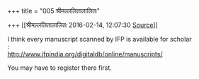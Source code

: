 +++
title = "005 श्रीमल्ललितालालितः"

+++
[[श्रीमल्ललितालालितः	2016-02-14, 12:07:30 [Source](https://groups.google.com/g/samskrita/c/FgXfiGq2c9c)]]



I think every manuscript scanned by IFP is available for scholar  
:  
<http://www.ifpindia.org/digitaldb/online/manuscripts/>  
  
You may have to register there first.  



